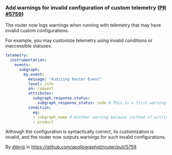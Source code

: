 ### Add warnings for invalid configuration of custom telemetry ([PR #5759](https://github.com/apollographql/router/issues/5759))

The router now logs warnings when running with telemetry that may have invalid custom configurations.
 

For example, you may customize telemetry using invalid conditions or inaccessible statuses:

```yaml
telemetry:
  instrumentation:
    events:
      subgraph:
        my.event:
          message: "Auditing Router Event"
          level: info
          on: request
          attributes:
            subgraph.response.status:
              subgraph_response_status: code # This is a first warning because you can't access to the response if you're at the request stage
          condition:
            eq:
            - subgraph_name # Another warning because instead of writing subgraph_name: true which is the selector, you're asking for a comparison between 2 strings ("subgraph_name" and "product")
            - product
```

Although the configuration is syntactically correct, its customization is invalid, and the router now outputs warnings for such invalid configurations.

By [@bnjjj](https://github.com/bnjjj) in https://github.com/apollographql/router/pull/5759